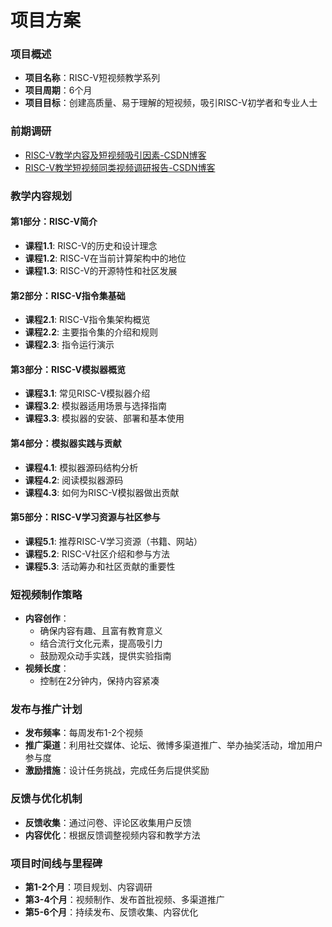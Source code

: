 
# 项目方案
### 项目概述
- **项目名称**：RISC-V短视频教学系列
- **项目周期**：6个月
- **项目目标**：创建高质量、易于理解的短视频，吸引RISC-V初学者和专业人士

### 前期调研
- [RISC-V教学内容及短视频吸引因素-CSDN博客](https://blog.csdn.net/jtwqwq/article/details/139909781?app_version=6.3.8&code=app_1562916241&csdn_share_tail=%7B%22type%22%3A%22blog%22%2C%22rType%22%3A%22article%22%2C%22rId%22%3A%22139909781%22%2C%22source%22%3A%22jtwqwq%22%7D&uLinkId=usr1mkqgl919blen&utm_source=app)
- [RISC-V教学短视频同类视频调研报告-CSDN博客](https://blog.csdn.net/jtwqwq/article/details/139909796?app_version=6.3.8&code=app_1562916241&csdn_share_tail=%7B%22type%22%3A%22blog%22%2C%22rType%22%3A%22article%22%2C%22rId%22%3A%22139909796%22%2C%22source%22%3A%22jtwqwq%22%7D&uLinkId=usr1mkqgl919blen&utm_source=app)
### 教学内容规划
#### 第1部分：RISC-V简介

- **课程1.1**: RISC-V的历史和设计理念
- **课程1.2**: RISC-V在当前计算架构中的地位
- **课程1.3**: RISC-V的开源特性和社区发展

#### 第2部分：RISC-V指令集基础

- **课程2.1**: RISC-V指令集架构概览
- **课程2.2**: 主要指令集的介绍和规则
- **课程2.3**: 指令运行演示

#### 第3部分：RISC-V模拟器概览

- **课程3.1**: 常见RISC-V模拟器介绍
- **课程3.2**: 模拟器适用场景与选择指南
- **课程3.3**: 模拟器的安装、部署和基本使用

#### 第4部分：模拟器实践与贡献

- **课程4.1**: 模拟器源码结构分析
- **课程4.2**: 阅读模拟器源码
- **课程4.3**: 如何为RISC-V模拟器做出贡献

#### 第5部分：RISC-V学习资源与社区参与

- **课程5.1**: 推荐RISC-V学习资源（书籍、网站）
- **课程5.2**: RISC-V社区介绍和参与方法
- **课程5.3**: 活动筹办和社区贡献的重要性

### 短视频制作策略
- **内容创作**：
  - 确保内容有趣、且富有教育意义
  - 结合流行文化元素，提高吸引力
  - 鼓励观众动手实践，提供实验指南
- **视频长度**：
  - 控制在2分钟内，保持内容紧凑

### 发布与推广计划
- **发布频率**：每周发布1-2个视频
- **推广渠道**：利用社交媒体、论坛、微博多渠道推广、举办抽奖活动，增加用户参与度
- **激励措施**：设计任务挑战，完成任务后提供奖励


### 反馈与优化机制
- **反馈收集**：通过问卷、评论区收集用户反馈
- **内容优化**：根据反馈调整视频内容和教学方法


### 项目时间线与里程碑

- **第1-2个月**：项目规划、内容调研
- **第3-4个月**：视频制作、发布首批视频、多渠道推广
- **第5-6个月**：持续发布、反馈收集、内容优化